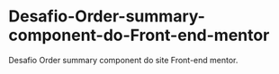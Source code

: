 # Desafio-Order-summary-component-do-Front-end-mentor
Desafio Order summary component do site Front-end mentor.
